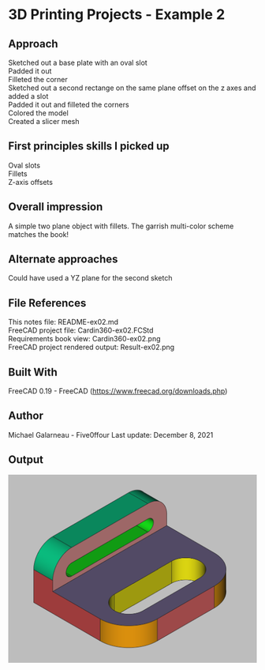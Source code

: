 # 3D Printing Projects - Example 2
  
## Approach
Sketched out a base plate with an oval slot  
Padded it out  
Filleted the corner  
Sketched out a second rectange on the same plane offset on the z axes and added a slot  
Padded it out and filleted the corners  
Colored the model  
Created a slicer mesh   
  
## First principles skills I picked up
Oval slots  
Fillets  
Z-axis offsets  

## Overall impression
A simple two plane object with fillets. The garrish multi-color scheme matches the book!  

## Alternate approaches
Could have used a YZ plane for the second sketch  
  
## File References
This notes file: README-ex02.md  
FreeCAD project file: Cardin360-ex02.FCStd  
Requirements book view: Cardin360-ex02.png  
FreeCAD project rendered output: Result-ex02.png  
  
## Built With
FreeCAD 0.19 - FreeCAD (https://www.freecad.org/downloads.php)   
  
## Author
Michael Galarneau - Five0ffour 
Last update: December 8, 2021 
  
## Output   
![EX-02](Result-ex02.png)  